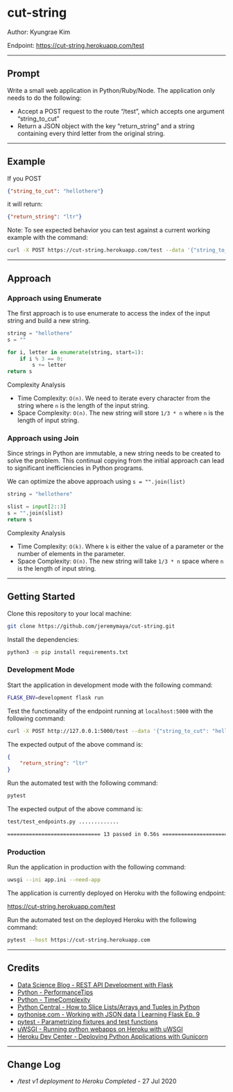 # cut-string

Author: Kyungrae Kim

Endpoint: <https://cut-string.herokuapp.com/test>

----

## Prompt

Write a small web application in Python/Ruby/Node. The application only needs to do the following:

* Accept a POST request to the route “/test”, which accepts one argument “string_to_cut”
* Return a JSON object with the key “return_string” and a string containing every third letter from the original string.

----

## Example

If you POST

```JSON
{"string_to_cut": "hellothere"}
```

it will return:

```JSON
{"return_string": "ltr"}
```

Note: To see expected behavior you can test against a current working example with the command:

```bash
curl -X POST https://cut-string.herokuapp.com/test --data '{"string_to_cut": "hellothere"}' -H 'Content-Type: application/json'
```

----

## Approach

### Approach using Enumerate

The first approach is to use enumerate to access the index of the input string and build a new string.

```Python
string = "hellothere"
s = ""

for i, letter in enumerate(string, start=1):
    if i % 3 == 0:
        s += letter
return s
```

Complexity Analysis

* Time Complexity: ```O(n)```. We need to iterate every character from the string where ```n``` is the length of the input string.
* Space Complexity: ```O(n)```. The new string will store  ```1/3 * n``` where ```n``` is the length of input string.

### Approach using Join

Since strings in Python are immutable, a new string needs to be created to solve the problem. This continual copying from the initial approach can lead to significant inefficiencies in Python programs.

We can optimize the above approach using ```s = "".join(list)```

```Python
string = "hellothere"

slist = input[2::3]
s = "".join(slist)
return s
```

Complexity Analysis

* Time Complexity: ```O(k)```. Where ```k``` is either the value of a parameter or the number of elements in the parameter.
* Space Complexity: ```O(n)```. The new string will take ```1/3 * n``` space where ```n``` is the length of input string.

----

## Getting Started

Clone this repository to your local machine:

```bash
git clone https://github.com/jeremymaya/cut-string.git
```

Install the dependencies:

```bash
python3 -m pip install requirements.txt
```

### Development Mode

Start the application in development mode with the following command:

```bash
FLASK_ENV=development flask run
```

Test the functionality of the endpoint running at ```localhost:5000``` with the following command:

```bash
curl -X POST http://127.0.0.1:5000/test --data '{"string_to_cut": "hellothere"}' -H 'Content-Type: application/json'
```

The expected output of the above command is:

```JSON
{
    "return_string": "ltr"
}
```

Run the automated test with the following command:

```bash
pytest
```

The expected output of the above command is:

```bash
test/test_endpoints.py .............                                     [100%]

============================== 13 passed in 0.56s ==============================
```

### Production

Run the application in production with the following command:

```bash
uwsgi --ini app.ini --need-app
```

The application is currently deployed on Heroku with the following endpoint:

<https://cut-string.herokuapp.com/test>

Run the automated test on the deployed Heroku with the following command:

```bash
pytest --host https://cut-string.herokuapp.com
```

----

## Credits

* [Data Science Blog - REST API Development with Flask](https://www.datascienceblog.net/post/programming/flask-api-development/)
* [Python - PerformanceTips](https://wiki.python.org/moin/PythonSpeed/PerformanceTips)
* [Python - TimeComplexity](https://wiki.python.org/moin/TimeComplexity#list)
* [Python Central - How to Slice Lists/Arrays and Tuples in Python](https://www.pythoncentral.io/how-to-slice-listsarrays-and-tuples-in-python/)
* [pythonise.com - Working with JSON data | Learning Flask Ep. 9](https://pythonise.com/series/learning-flask/working-with-json-in-flask)
* [pytest - Parametrizing fixtures and test functions](https://docs.pytest.org/en/latest/parametrize.html)
* [uWSGI - Running python webapps on Heroku with uWSGI](https://uwsgi-docs.readthedocs.io/en/latest/tutorials/heroku_python.html)
* [Heroku Dev Center - Deploying Python Applications with Gunicorn](https://devcenter.heroku.com/articles/python-gunicorn)

----

## Change Log

* */test v1 deployment to Heroku Completed* - 27 Jul 2020
